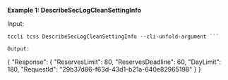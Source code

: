**Example 1: DescribeSecLogCleanSettingInfo**



Input: 

```
tccli tcss DescribeSecLogCleanSettingInfo --cli-unfold-argument ```

Output: 
```
{
    "Response": {
        "ReservesLimit": 80,
        "ReservesDeadline": 60,
        "DayLimit": 180,
        "RequestId": "29b37d86-f63d-43d1-b21a-640e82965198"
    }
}
```

